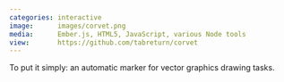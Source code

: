 ```yaml
---
categories: interactive
image:      images/corvet.png
media:      Ember.js, HTML5, JavaScript, various Node tools
view:       https://github.com/tabreturn/corvet
---
```

To put it simply: an automatic marker for vector graphics drawing tasks.
